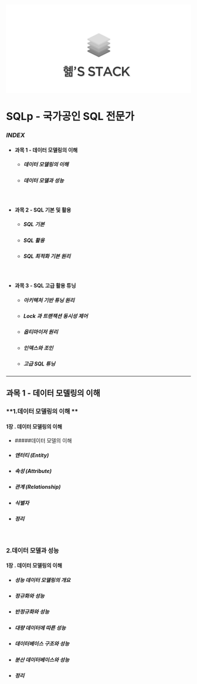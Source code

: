![logo](../../image/logo.png)



# SQLp - 국가공인 SQL 전문가 

   

###    ***INDEX***

- #### 과목 1 - 데이터 모델링의 이해

  - ##### 데이터 모델링의 이해

  - ##### 데이터 모델과 성능

  ​


- #### 과목 2 - SQL 기본 및 활용

  - ##### SQL 기본

  - ##### SQL 활용

  - ##### SQL 최적화 기본 원리

  ​


- #### 과목 3 - SQL 고급 활용 튜닝

  - ##### 아키텍처 기반 튜닝 원리

  - ##### Lock 과 트랜잭션 동시성 제어

  - ##### 옵티마이저 원리

  - ##### 인덱스와 조인

  - ##### 고급 SQL 튜닝

##### 



----







## 과목 1 - 데이터 모델링의 이해  

### **1.데이터 모델링의 이해 **

#### 	1장 . 데이터 모델링의 이해

- #####데이터 모델의 이해

- ##### 엔터티 (Entity)

- ##### 속성 (Attribute)

- ##### 관계 (Relationship)

- ##### 식별자

- ##### 정리

  ​







### **2.데이터 모델과 성능** 

#### 	1장 . 데이터 모델링의 이해

- ##### 성능 데이터 모델링의 개요



- ##### 정규화와 성능

- ##### 반정규화와 성능

- ##### 대량 데이터에 따른 성능

- ##### 데이터베이스 구조와 성능

- ##### 분산 데이터베이스와 성능

- ##### 정리

  ###  


#####  





